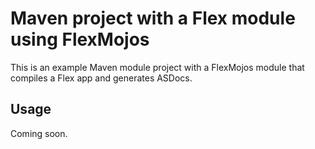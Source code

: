 Maven project with a Flex module using FlexMojos
=============

This is an example Maven module project with a FlexMojos module that compiles a Flex app and generates ASDocs.

Usage
-------

Coming soon.